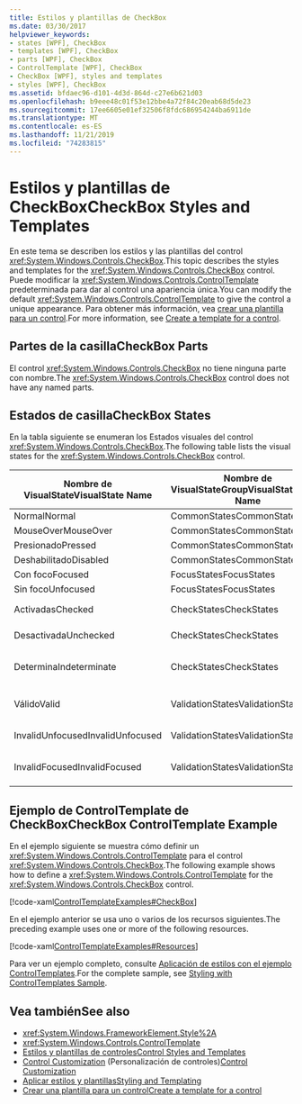 ```yaml
---
title: Estilos y plantillas de CheckBox
ms.date: 03/30/2017
helpviewer_keywords:
- states [WPF], CheckBox
- templates [WPF], CheckBox
- parts [WPF], CheckBox
- ControlTemplate [WPF], CheckBox
- CheckBox [WPF], styles and templates
- styles [WPF], CheckBox
ms.assetid: bfdaec96-d101-4d3d-864d-c27e6b621d03
ms.openlocfilehash: b9eee48c01f53e12bbe4a72f84c20eab68d5de23
ms.sourcegitcommit: 17ee6605e01ef32506f8fdc686954244ba6911de
ms.translationtype: MT
ms.contentlocale: es-ES
ms.lasthandoff: 11/21/2019
ms.locfileid: "74283815"
---
```

# <a name="checkbox-styles-and-templates"></a><span data-ttu-id="77438-102">Estilos y plantillas de CheckBox</span><span class="sxs-lookup"><span data-stu-id="77438-102">CheckBox Styles and Templates</span></span>
<span data-ttu-id="77438-103">En este tema se describen los estilos y las plantillas del control <xref:System.Windows.Controls.CheckBox>.</span><span class="sxs-lookup"><span data-stu-id="77438-103">This topic describes the styles and templates for the <xref:System.Windows.Controls.CheckBox> control.</span></span> <span data-ttu-id="77438-104">Puede modificar la <xref:System.Windows.Controls.ControlTemplate> predeterminada para dar al control una apariencia única.</span><span class="sxs-lookup"><span data-stu-id="77438-104">You can modify the default <xref:System.Windows.Controls.ControlTemplate> to give the control a unique appearance.</span></span> <span data-ttu-id="77438-105">Para obtener más información, vea [crear una plantilla para un control](../../../desktop-wpf/themes/how-to-create-apply-template.md).</span><span class="sxs-lookup"><span data-stu-id="77438-105">For more information, see [Create a template for a control](../../../desktop-wpf/themes/how-to-create-apply-template.md).</span></span>  
  
## <a name="checkbox-parts"></a><span data-ttu-id="77438-106">Partes de la casilla</span><span class="sxs-lookup"><span data-stu-id="77438-106">CheckBox Parts</span></span>  
 <span data-ttu-id="77438-107">El control <xref:System.Windows.Controls.CheckBox> no tiene ninguna parte con nombre.</span><span class="sxs-lookup"><span data-stu-id="77438-107">The <xref:System.Windows.Controls.CheckBox> control does not have any named parts.</span></span>  
  
## <a name="checkbox-states"></a><span data-ttu-id="77438-108">Estados de casilla</span><span class="sxs-lookup"><span data-stu-id="77438-108">CheckBox States</span></span>  
 <span data-ttu-id="77438-109">En la tabla siguiente se enumeran los Estados visuales del control <xref:System.Windows.Controls.CheckBox>.</span><span class="sxs-lookup"><span data-stu-id="77438-109">The following table lists the visual states for the <xref:System.Windows.Controls.CheckBox> control.</span></span>  
  
|<span data-ttu-id="77438-110">Nombre de VisualState</span><span class="sxs-lookup"><span data-stu-id="77438-110">VisualState Name</span></span>|<span data-ttu-id="77438-111">Nombre de VisualStateGroup</span><span class="sxs-lookup"><span data-stu-id="77438-111">VisualStateGroup Name</span></span>|<span data-ttu-id="77438-112">Descripción</span><span class="sxs-lookup"><span data-stu-id="77438-112">Description</span></span>|  
|----------------------|---------------------------|-----------------|  
|<span data-ttu-id="77438-113">Normal</span><span class="sxs-lookup"><span data-stu-id="77438-113">Normal</span></span>|<span data-ttu-id="77438-114">CommonStates</span><span class="sxs-lookup"><span data-stu-id="77438-114">CommonStates</span></span>|<span data-ttu-id="77438-115">El estado predeterminado.</span><span class="sxs-lookup"><span data-stu-id="77438-115">The default state.</span></span>|  
|<span data-ttu-id="77438-116">MouseOver</span><span class="sxs-lookup"><span data-stu-id="77438-116">MouseOver</span></span>|<span data-ttu-id="77438-117">CommonStates</span><span class="sxs-lookup"><span data-stu-id="77438-117">CommonStates</span></span>|<span data-ttu-id="77438-118">El puntero del mouse se coloca sobre el control.</span><span class="sxs-lookup"><span data-stu-id="77438-118">The mouse pointer is positioned over the control.</span></span>|  
|<span data-ttu-id="77438-119">Presionado</span><span class="sxs-lookup"><span data-stu-id="77438-119">Pressed</span></span>|<span data-ttu-id="77438-120">CommonStates</span><span class="sxs-lookup"><span data-stu-id="77438-120">CommonStates</span></span>|<span data-ttu-id="77438-121">El control está presionado.</span><span class="sxs-lookup"><span data-stu-id="77438-121">The control is pressed.</span></span>|  
|<span data-ttu-id="77438-122">Deshabilitado</span><span class="sxs-lookup"><span data-stu-id="77438-122">Disabled</span></span>|<span data-ttu-id="77438-123">CommonStates</span><span class="sxs-lookup"><span data-stu-id="77438-123">CommonStates</span></span>|<span data-ttu-id="77438-124">El control está deshabilitado.</span><span class="sxs-lookup"><span data-stu-id="77438-124">The control is disabled.</span></span>|  
|<span data-ttu-id="77438-125">Con foco</span><span class="sxs-lookup"><span data-stu-id="77438-125">Focused</span></span>|<span data-ttu-id="77438-126">FocusStates</span><span class="sxs-lookup"><span data-stu-id="77438-126">FocusStates</span></span>|<span data-ttu-id="77438-127">El control tiene el foco.</span><span class="sxs-lookup"><span data-stu-id="77438-127">The control has focus.</span></span>|  
|<span data-ttu-id="77438-128">Sin foco</span><span class="sxs-lookup"><span data-stu-id="77438-128">Unfocused</span></span>|<span data-ttu-id="77438-129">FocusStates</span><span class="sxs-lookup"><span data-stu-id="77438-129">FocusStates</span></span>|<span data-ttu-id="77438-130">El control no tiene el foco.</span><span class="sxs-lookup"><span data-stu-id="77438-130">The control does not have focus.</span></span>|  
|<span data-ttu-id="77438-131">Activadas</span><span class="sxs-lookup"><span data-stu-id="77438-131">Checked</span></span>|<span data-ttu-id="77438-132">CheckStates</span><span class="sxs-lookup"><span data-stu-id="77438-132">CheckStates</span></span>|<span data-ttu-id="77438-133"><xref:System.Windows.Controls.Primitives.ToggleButton.IsChecked%2A> es `true`.</span><span class="sxs-lookup"><span data-stu-id="77438-133"><xref:System.Windows.Controls.Primitives.ToggleButton.IsChecked%2A> is `true`.</span></span>|  
|<span data-ttu-id="77438-134">Desactivada</span><span class="sxs-lookup"><span data-stu-id="77438-134">Unchecked</span></span>|<span data-ttu-id="77438-135">CheckStates</span><span class="sxs-lookup"><span data-stu-id="77438-135">CheckStates</span></span>|<span data-ttu-id="77438-136"><xref:System.Windows.Controls.Primitives.ToggleButton.IsChecked%2A> es `false`.</span><span class="sxs-lookup"><span data-stu-id="77438-136"><xref:System.Windows.Controls.Primitives.ToggleButton.IsChecked%2A> is `false`.</span></span>|  
|<span data-ttu-id="77438-137">Determina</span><span class="sxs-lookup"><span data-stu-id="77438-137">Indeterminate</span></span>|<span data-ttu-id="77438-138">CheckStates</span><span class="sxs-lookup"><span data-stu-id="77438-138">CheckStates</span></span>|<span data-ttu-id="77438-139"><xref:System.Windows.Controls.Primitives.ToggleButton.IsThreeState%2A> es `true`y se `null`<xref:System.Windows.Controls.Primitives.ToggleButton.IsChecked%2A>.</span><span class="sxs-lookup"><span data-stu-id="77438-139"><xref:System.Windows.Controls.Primitives.ToggleButton.IsThreeState%2A> is `true`, and <xref:System.Windows.Controls.Primitives.ToggleButton.IsChecked%2A> is `null`.</span></span>|  
|<span data-ttu-id="77438-140">Válido</span><span class="sxs-lookup"><span data-stu-id="77438-140">Valid</span></span>|<span data-ttu-id="77438-141">ValidationStates</span><span class="sxs-lookup"><span data-stu-id="77438-141">ValidationStates</span></span>|<span data-ttu-id="77438-142">El control utiliza la clase <xref:System.Windows.Controls.Validation> y la propiedad adjunta <xref:System.Windows.Controls.Validation.HasError%2A?displayProperty=nameWithType> es `false`.</span><span class="sxs-lookup"><span data-stu-id="77438-142">The control uses the <xref:System.Windows.Controls.Validation> class and the <xref:System.Windows.Controls.Validation.HasError%2A?displayProperty=nameWithType> attached property is `false`.</span></span>|  
|<span data-ttu-id="77438-143">InvalidUnfocused</span><span class="sxs-lookup"><span data-stu-id="77438-143">InvalidUnfocused</span></span>|<span data-ttu-id="77438-144">ValidationStates</span><span class="sxs-lookup"><span data-stu-id="77438-144">ValidationStates</span></span>|<span data-ttu-id="77438-145">La propiedad adjunta <xref:System.Windows.Controls.Validation.HasError%2A?displayProperty=nameWithType> es `true` tiene el foco.</span><span class="sxs-lookup"><span data-stu-id="77438-145">The <xref:System.Windows.Controls.Validation.HasError%2A?displayProperty=nameWithType> attached property is `true` has the control has focus.</span></span>|  
|<span data-ttu-id="77438-146">InvalidFocused</span><span class="sxs-lookup"><span data-stu-id="77438-146">InvalidFocused</span></span>|<span data-ttu-id="77438-147">ValidationStates</span><span class="sxs-lookup"><span data-stu-id="77438-147">ValidationStates</span></span>|<span data-ttu-id="77438-148">La propiedad adjunta <xref:System.Windows.Controls.Validation.HasError%2A?displayProperty=nameWithType> es `true` tiene el control no tiene el foco.</span><span class="sxs-lookup"><span data-stu-id="77438-148">The <xref:System.Windows.Controls.Validation.HasError%2A?displayProperty=nameWithType> attached property is `true` has the control does not have focus.</span></span>|  
  
## <a name="checkbox-controltemplate-example"></a><span data-ttu-id="77438-149">Ejemplo de ControlTemplate de CheckBox</span><span class="sxs-lookup"><span data-stu-id="77438-149">CheckBox ControlTemplate Example</span></span>  
 <span data-ttu-id="77438-150">En el ejemplo siguiente se muestra cómo definir un <xref:System.Windows.Controls.ControlTemplate> para el control <xref:System.Windows.Controls.CheckBox>.</span><span class="sxs-lookup"><span data-stu-id="77438-150">The following example shows how to define a <xref:System.Windows.Controls.ControlTemplate> for the <xref:System.Windows.Controls.CheckBox> control.</span></span>  
  
 [!code-xaml[ControlTemplateExamples#CheckBox](~/samples/snippets/csharp/VS_Snippets_Wpf/ControlTemplateExamples/CS/resources/checkbox.xaml#checkbox)]  
  
 <span data-ttu-id="77438-151">En el ejemplo anterior se usa uno o varios de los recursos siguientes.</span><span class="sxs-lookup"><span data-stu-id="77438-151">The preceding example uses one or more of the following resources.</span></span>  
  
 [!code-xaml[ControlTemplateExamples#Resources](~/samples/snippets/csharp/VS_Snippets_Wpf/ControlTemplateExamples/CS/resources/shared.xaml#resources)]  
  
 <span data-ttu-id="77438-152">Para ver un ejemplo completo, consulte [Aplicación de estilos con el ejemplo ControlTemplates](https://github.com/Microsoft/WPF-Samples/tree/master/Styles%20&%20Templates/IntroToStylingAndTemplating).</span><span class="sxs-lookup"><span data-stu-id="77438-152">For the complete sample, see [Styling with ControlTemplates Sample](https://github.com/Microsoft/WPF-Samples/tree/master/Styles%20&%20Templates/IntroToStylingAndTemplating).</span></span>  
  
## <a name="see-also"></a><span data-ttu-id="77438-153">Vea también</span><span class="sxs-lookup"><span data-stu-id="77438-153">See also</span></span>

- <xref:System.Windows.FrameworkElement.Style%2A>
- <xref:System.Windows.Controls.ControlTemplate>
- [<span data-ttu-id="77438-154">Estilos y plantillas de controles</span><span class="sxs-lookup"><span data-stu-id="77438-154">Control Styles and Templates</span></span>](control-styles-and-templates.md)
- <span data-ttu-id="77438-155">[Control Customization](control-customization.md) (Personalización de controles)</span><span class="sxs-lookup"><span data-stu-id="77438-155">[Control Customization](control-customization.md)</span></span>
- [<span data-ttu-id="77438-156">Aplicar estilos y plantillas</span><span class="sxs-lookup"><span data-stu-id="77438-156">Styling and Templating</span></span>](../../../desktop-wpf/fundamentals/styles-templates-overview.md)
- [<span data-ttu-id="77438-157">Crear una plantilla para un control</span><span class="sxs-lookup"><span data-stu-id="77438-157">Create a template for a control</span></span>](../../../desktop-wpf/themes/how-to-create-apply-template.md)

